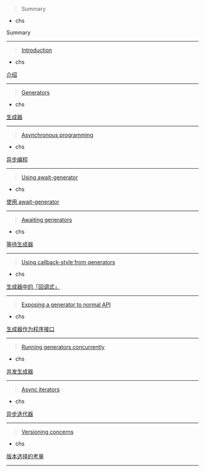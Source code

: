 > Summary
   * chs

Summary

***
> [Introduction](<intro.md>)
   * chs

[介绍](<intro.md>)

***
> [Generators](<generators.md>)
   * chs

[生成器](<generators.md>)

***
> [Asynchronous programming](<async.md>)
   * chs

[异步编程](<async.md>)

***
> [Using await\-generator](<main.md>)
   * chs

[使用 await–generator](<main.md>)

***
> [Awaiting generators](<await-gen.md>)
   * chs

[等待生成器](<await-gen.md>)

***
> [Using callback\-style from generators](<await-once.md>)
   * chs

[生成器中的「回调式」](<await-once.md>)

***
> [Exposing a generator to normal API](<f2c-g2c.md>)
   * chs

[生成器作为程序接口](<f2c-g2c.md>)

***
> [Running generators concurrently](<all-race.md>)
   * chs

[并发生成器](<all-race.md>)

***
> [Async iterators](<async-iterators.md>)
   * chs

[异步迭代器](<async-iterators.md>)

***
> [Versioning concerns](<semver.md>)
   * chs

[版本选择的考量](<semver.md>)

***
